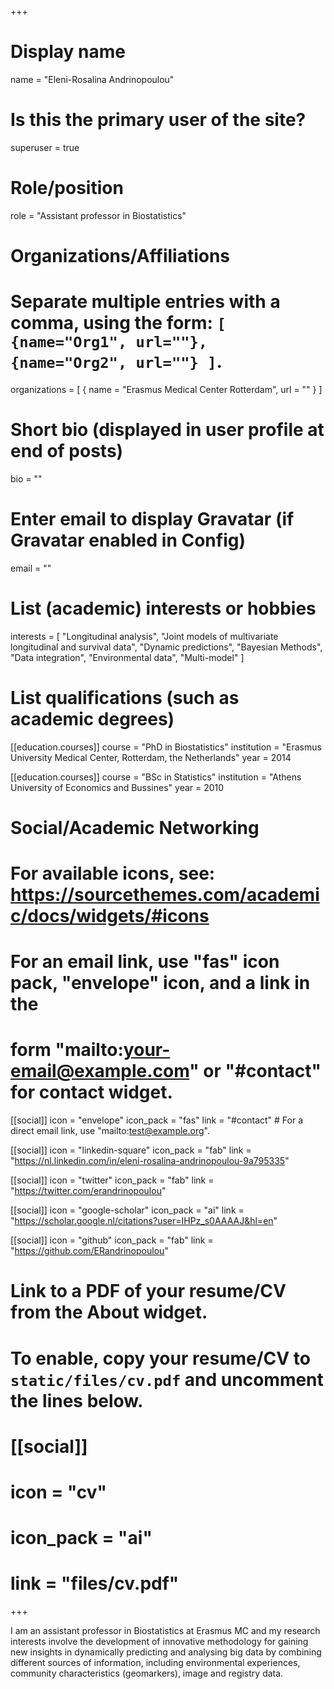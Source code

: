 +++
# Display name
name = "Eleni-Rosalina Andrinopoulou"
  
# Is this the primary user of the site?
superuser = true
  
# Role/position
role = "Assistant professor in Biostatistics"
  
# Organizations/Affiliations
#   Separate multiple entries with a comma, using the form: `[ {name="Org1", url=""}, {name="Org2", url=""} ]`.
organizations = [ { name = "Erasmus Medical Center Rotterdam", url = "" } ]
  
# Short bio (displayed in user profile at end of posts)
bio = ""
  
# Enter email to display Gravatar (if Gravatar enabled in Config)
email = ""
  
# List (academic) interests or hobbies
interests = [
    "Longitudinal analysis",
    "Joint models of multivariate longitudinal and survival data",
    "Dynamic predictions",
    "Bayesian Methods",
    "Data integration",
    "Environmental data",
    "Multi-model"
  ]
  
# List qualifications (such as academic degrees)
[[education.courses]]
  course = "PhD in Biostatistics"
  institution = "Erasmus University Medical Center, Rotterdam, the Netherlands"
  year = 2014
  
[[education.courses]]
  course = "BSc in Statistics"
  institution = "Athens University of Economics and Bussines"
  year = 2010
  
  
# Social/Academic Networking
# For available icons, see: https://sourcethemes.com/academic/docs/widgets/#icons
#   For an email link, use "fas" icon pack, "envelope" icon, and a link in the
#   form "mailto:your-email@example.com" or "#contact" for contact widget.
  
[[social]]
  icon = "envelope"
  icon_pack = "fas"
  link = "#contact"  # For a direct email link, use "mailto:test@example.org".
  
[[social]]
  icon = "linkedin-square"
  icon_pack = "fab"
  link = "https://nl.linkedin.com/in/eleni-rosalina-andrinopoulou-9a795335"  
  
[[social]]
  icon = "twitter"
  icon_pack = "fab"
  link = "https://twitter.com/erandrinopoulou"
  
[[social]]
  icon = "google-scholar"
  icon_pack = "ai"
  link = "https://scholar.google.nl/citations?user=IHPz_s0AAAAJ&hl=en"
  
[[social]]
  icon = "github"
  icon_pack = "fab"
  link = "https://github.com/ERandrinopoulou"
  
# Link to a PDF of your resume/CV from the About widget.
# To enable, copy your resume/CV to `static/files/cv.pdf` and uncomment the lines below.
# [[social]]
#   icon = "cv"
#   icon_pack = "ai"
#   link = "files/cv.pdf"
+++

I am an assistant professor in Biostatistics at Erasmus MC and my research interests involve the development of innovative methodology for gaining new insights in dynamically predicting and analysing big data by combining different sources of information, including environmental experiences, community characteristics (geomarkers), image and registry data.